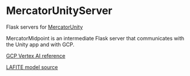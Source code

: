 # MercatorUnityServer
Flask servers for [MercatorUnity](https://github.com/rl27/MercatorUnity)

MercatorMidpoint is an intermediate Flask server that communicates with the Unity app and with GCP.

[GCP Vertex AI reference](https://medium.com/nlplanet/deploy-a-pytorch-model-with-flask-on-gcp-vertex-ai-8e81f25e605f)

[LAFITE model source](https://github.com/drboog/Lafite)